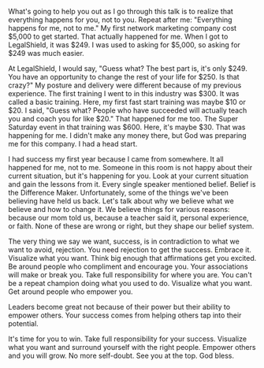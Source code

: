What's going to help you out as I go through this talk is to realize that everything happens for you, not to you. Repeat after me: "Everything happens for me, not to me."
My first network marketing company cost $5,000 to get started. That actually happened for me. When I got to LegalShield, it was $249. I was used to asking for $5,000, so asking for $249 was much easier.

At LegalShield, I would say, "Guess what? The best part is, it's only $249. You have an opportunity to change the rest of your life for $250. Is that crazy?" My posture and delivery were different because of my previous experience.
The first training I went to in this industry was $300. It was called a basic training. Here, my first fast start training was maybe $10 or $20. I said, "Guess what? People who have succeeded will actually teach you and coach you for like $20." That happened for me too.
The Super Saturday event in that training was $600. Here, it's maybe $30. That was happening for me. I didn't make any money there, but God was preparing me for this company. I had a head start.

I had success my first year because I came from somewhere. It all happened for me, not to me. Someone in this room is not happy about their current situation, but it's happening for you. Look at your current situation and gain the lessons from it.
Every single speaker mentioned belief. Belief is the Difference Maker. Unfortunately, some of the things we've been believing have held us back. Let's talk about why we believe what we believe and how to change it.
We believe things for various reasons: because our mom told us, because a teacher said it, personal experience, or faith. None of these are wrong or right, but they shape our belief system.

The very thing we say we want, success, is in contradiction to what we want to avoid, rejection. You need rejection to get the success. Embrace it.
Visualize what you want. Think big enough that affirmations get you excited. Be around people who compliment and encourage you. Your associations will make or break you.
Take full responsibility for where you are. You can't be a repeat champion doing what you used to do. Visualize what you want. Get around people who empower you.

Leaders become great not because of their power but their ability to empower others. Your success comes from helping others tap into their potential.

It's time for you to win. Take full responsibility for your success. Visualize what you want and surround yourself with the right people. Empower others and you will grow. No more self-doubt. See you at the top. God bless.